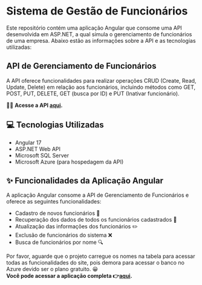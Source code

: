 # Sistema de Gestão de Funcionários

Este repositório contém uma aplicação Angular que consome uma API desenvolvida em ASP.NET, a qual simula o gerenciamento de funcionários de uma empresa. Abaixo estão as informações sobre a API e as tecnologias utilizadas:

## API de Gerenciamento de Funcionários

A API oferece funcionalidades para realizar operações CRUD (Create, Read, Update, Delete) em relação aos funcionários, incluindo métodos como GET, POST, PUT, DELETE, GET (busca por ID) e PUT (Inativar funcionário).

👨‍💼 **Acesse a API [aqui](https://github.com/lzalvesdev/WebAPI_Funcionarios).**

## 💻 Tecnologias Utilizadas

- Angular 17
- ASP.NET Web API
- Microsoft SQL Server
- Microsoft Azure (para hospedagem da API)

## ✨ Funcionalidades da Aplicação Angular

A aplicação Angular consome a API de Gerenciamento de Funcionários e oferece as seguintes funcionalidades:

- Cadastro de novos funcionários 📝
- Recuperação dos dados de todos os funcionários cadastrados 👀
- Atualização das informações dos funcionários ✏️
- Exclusão de funcionários do sistema ❌
- Busca de funcionários por nome 🔍

Por favor, aguarde que o projeto carregue os nomes na tabela para acessar todas as funcionalidades do site, pois demora para acessar o banco no Azure devido ser o plano gratuito. 😀
</br> 
**Você pode acessar a aplicação completa 👉[aqui](https://cadastro-funcionario-ashen.vercel.app/).**
